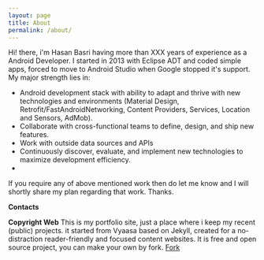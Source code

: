```yaml
---
layout: page
title: About
permalink: /about/
---
```


Hi! there, i'm Hasan Basri having more than XXX years of experience as a Android Developer. I started in 2013 with Eclipse ADT and coded simple apps, forced to move to Android Studio when Google stopped it's support. My major strength lies in:

- Android development stack with ability to adapt and thrive with new technologies and environments (Material Design, Retrofit/FastAndroidNetworking, Content Providers, Services, Location and Sensors, AdMob). 
- Collaborate with cross-functional teams to define, design, and ship new features.
- Work with outside data sources and APIs
- Continuously discover, evaluate, and implement new technologies to maximize development efficiency.
- 

If you require any of above mentioned work then do let me know and I will shortly share my plan regarding that work. Thanks.

**Contacts**

 
**Copyright Web**
This is my portfolio site, just a place where i keep my recent (public) projects.  it started from Vyaasa based on Jekyll, created for a no-distraction reader-friendly and focused content websites. It is free and open source project, you can make your own by fork.
<a class="github-button" href="https://github.com/creatorb/creatorb.github.io/fork" data-icon="octicon-repo-forked" aria-label="Fork creatorb/creatorb.github.io on GitHub">Fork</a>
<script async defer src="https://buttons.github.io/buttons.js"></script>
<!--stackedit_data:
eyJoaXN0b3J5IjpbLTg4ODgyNjI4NSwxMDQzMDcxNzc3LC0xMT
I2Nzg1NzYyXX0=
-->